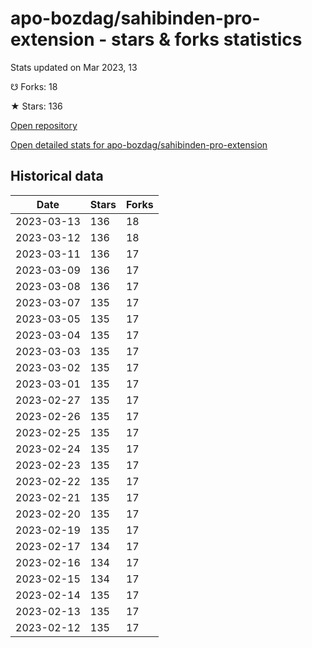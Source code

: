 # apo-bozdag/sahibinden-pro-extension - stars & forks statistics

Stats updated on Mar 2023, 13

☋ Forks: 18

★ Stars: 136

[Open repository](https://github.com/apo-bozdag/sahibinden-pro-extension)

[Open detailed stats for apo-bozdag/sahibinden-pro-extension](https://reviewgithub.com/rep/apo-bozdag/sahibinden-pro-extension)

## Historical data
| Date | Stars | Forks |
|------|-------|-------|
| 2023-03-13 | 136 | 18 | 
| 2023-03-12 | 136 | 18 | 
| 2023-03-11 | 136 | 17 | 
| 2023-03-09 | 136 | 17 | 
| 2023-03-08 | 136 | 17 | 
| 2023-03-07 | 135 | 17 | 
| 2023-03-05 | 135 | 17 | 
| 2023-03-04 | 135 | 17 | 
| 2023-03-03 | 135 | 17 | 
| 2023-03-02 | 135 | 17 | 
| 2023-03-01 | 135 | 17 | 
| 2023-02-27 | 135 | 17 | 
| 2023-02-26 | 135 | 17 | 
| 2023-02-25 | 135 | 17 | 
| 2023-02-24 | 135 | 17 | 
| 2023-02-23 | 135 | 17 | 
| 2023-02-22 | 135 | 17 | 
| 2023-02-21 | 135 | 17 | 
| 2023-02-20 | 135 | 17 | 
| 2023-02-19 | 135 | 17 | 
| 2023-02-17 | 134 | 17 | 
| 2023-02-16 | 134 | 17 | 
| 2023-02-15 | 134 | 17 | 
| 2023-02-14 | 135 | 17 | 
| 2023-02-13 | 135 | 17 | 
| 2023-02-12 | 135 | 17 | 

